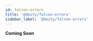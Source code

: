 ```yaml
---
id: falcon-errors
title: '@deity/falcon-errors'
sidebar_label: '@deity/falcon-errors'
---
```


**Coming Soon**
